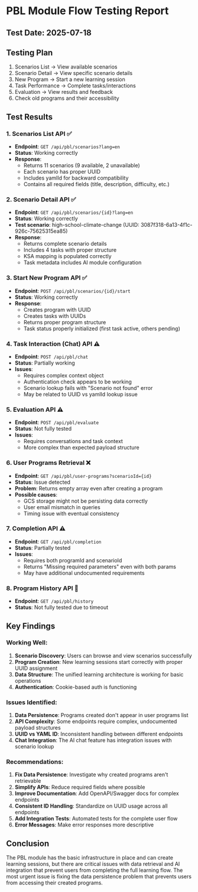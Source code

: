# PBL Module Flow Testing Report

## Test Date: 2025-07-18

## Testing Plan
1. Scenarios List → View available scenarios
2. Scenario Detail → View specific scenario details  
3. New Program → Start a new learning session
4. Task Performance → Complete tasks/interactions
5. Evaluation → View results and feedback
6. Check old programs and their accessibility

## Test Results

### 1. Scenarios List API ✅
- **Endpoint**: `GET /api/pbl/scenarios?lang=en`
- **Status**: Working correctly
- **Response**: 
  - Returns 11 scenarios (9 available, 2 unavailable)
  - Each scenario has proper UUID
  - Includes yamlId for backward compatibility
  - Contains all required fields (title, description, difficulty, etc.)

### 2. Scenario Detail API ✅
- **Endpoint**: `GET /api/pbl/scenarios/{id}?lang=en`
- **Status**: Working correctly
- **Test scenario**: high-school-climate-change (UUID: 3087f318-6a13-4f1c-926c-75625315ea85)
- **Response**:
  - Returns complete scenario details
  - Includes 4 tasks with proper structure
  - KSA mapping is populated correctly
  - Task metadata includes AI module configuration

### 3. Start New Program API ✅
- **Endpoint**: `POST /api/pbl/scenarios/{id}/start`
- **Status**: Working correctly
- **Response**:
  - Creates program with UUID
  - Creates tasks with UUIDs
  - Returns proper program structure
  - Task status properly initialized (first task active, others pending)

### 4. Task Interaction (Chat) API ⚠️
- **Endpoint**: `POST /api/pbl/chat`
- **Status**: Partially working
- **Issues**:
  - Requires complex context object
  - Authentication check appears to be working
  - Scenario lookup fails with "Scenario not found" error
  - May be related to UUID vs yamlId lookup issue

### 5. Evaluation API ⚠️
- **Endpoint**: `POST /api/pbl/evaluate`
- **Status**: Not fully tested
- **Issues**:
  - Requires conversations and task context
  - More complex than expected payload structure

### 6. User Programs Retrieval ❌
- **Endpoint**: `GET /api/pbl/user-programs?scenarioId={id}`
- **Status**: Issue detected
- **Problem**: Returns empty array even after creating a program
- **Possible causes**:
  - GCS storage might not be persisting data correctly
  - User email mismatch in queries
  - Timing issue with eventual consistency

### 7. Completion API ⚠️
- **Endpoint**: `GET /api/pbl/completion`
- **Status**: Partially tested
- **Issues**:
  - Requires both programId and scenarioId
  - Returns "Missing required parameters" even with both params
  - May have additional undocumented requirements

### 8. Program History API 🔄
- **Endpoint**: `GET /api/pbl/history`
- **Status**: Not fully tested due to timeout

## Key Findings

### Working Well:
1. **Scenario Discovery**: Users can browse and view scenarios successfully
2. **Program Creation**: New learning sessions start correctly with proper UUID assignment
3. **Data Structure**: The unified learning architecture is working for basic operations
4. **Authentication**: Cookie-based auth is functioning

### Issues Identified:
1. **Data Persistence**: Programs created don't appear in user programs list
2. **API Complexity**: Some endpoints require complex, undocumented payload structures
3. **UUID vs YAML ID**: Inconsistent handling between different endpoints
4. **Chat Integration**: The AI chat feature has integration issues with scenario lookup

### Recommendations:
1. **Fix Data Persistence**: Investigate why created programs aren't retrievable
2. **Simplify APIs**: Reduce required fields where possible
3. **Improve Documentation**: Add OpenAPI/Swagger docs for complex endpoints
4. **Consistent ID Handling**: Standardize on UUID usage across all endpoints
5. **Add Integration Tests**: Automated tests for the complete user flow
6. **Error Messages**: Make error responses more descriptive

## Conclusion

The PBL module has the basic infrastructure in place and can create learning sessions, but there are critical issues with data retrieval and AI integration that prevent users from completing the full learning flow. The most urgent issue is fixing the data persistence problem that prevents users from accessing their created programs.